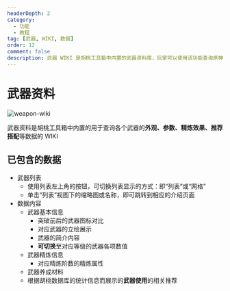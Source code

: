 ```yaml
---
headerDepth: 2
category:
  - 功能
  - 教程
tag: [武器, WIKI, 数据]
order: 12
comment: false
description: 武器 WIKI 是胡桃工具箱中内置的武器资料库，玩家可以使用该功能查询原神内全部武器的具体信息，并为角色选择合适的武器。
---
```


# 武器资料

![weapon-wiki](https://img.alicdn.com/imgextra/i2/1797064093/O1CN018rs0K91g6e0ylQ4XT_!!1797064093.png_.webp)

武器资料是胡桃工具箱中内置的用于查询各个武器的**外观、参数、精炼效果、推荐搭配**等数据的 WIKI

## 已包含的数据

- 武器列表
  - 使用列表左上角的按钮，可切换列表显示的方式：即“列表”或“网格”
  - 单击“列表”视图下的缩略图或名称，即可跳转到相应的介绍页面
- 数据内容
  - 武器基本信息
    - 突破前后的武器图标对比
    - 对应武器的立绘展示
    - 武器的简介内容
    - **可切换**至对应等级的武器各项数值
  - 武器精炼信息
    - 对应精炼阶数的精炼属性
  - 武器养成材料
  - 根据胡桃数据库的统计信息而展示的**武器使用**的相关推荐

